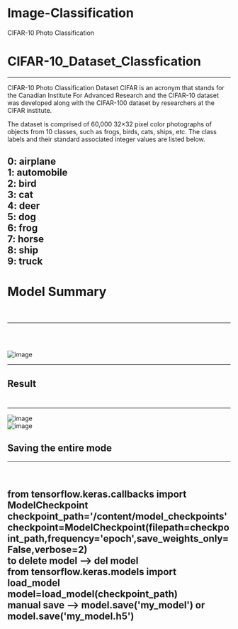 # Image-Classification
CIFAR-10 Photo Classification
# CIFAR-10_Dataset_Classfication
---
CIFAR-10 Photo Classification Dataset
CIFAR is an acronym that stands for the Canadian Institute For Advanced Research and the CIFAR-10 dataset was developed along with the CIFAR-100 dataset by researchers at the CIFAR institute.

The dataset is comprised of 60,000 32×32 pixel color photographs of objects from 10 classes, such as frogs, birds, cats, ships, etc. The class labels and their standard associated integer values are listed below.

0: airplane<br>
1: automobile<br>
2: bird<br>
3: cat<br>
4: deer<br>
5: dog<br>
6: frog<br>
7: horse<br>
8: ship<br>
9: truck<br>
---
# Model Summary<br><br>
---
<br><br>

![image](https://user-images.githubusercontent.com/37467941/148189987-7efe98f8-f9fe-4a2c-967a-fd9194c3b5ff.png)<br>

---
## <b>Result<br><br></b>
---


![image](https://user-images.githubusercontent.com/37467941/148190125-2390fc9f-35c1-4c55-9281-15f96947e9e6.png)<br>
![image](https://user-images.githubusercontent.com/37467941/148193297-e33ed127-3019-466b-8362-6ff78686ab05.png)

## <b>Saving the entire mode<br></b>
---
<br>

from tensorflow.keras.callbacks import ModelCheckpoint  <br>
checkpoint_path='/content/model_checkpoints'<br>
checkpoint=ModelCheckpoint(filepath=checkpoint_path,frequency='epoch',save_weights_only=False,verbose=2)<br>
<b>to delete model</b> --> del model<br>
from tensorflow.keras.models import load_model<br>
model=load_model(checkpoint_path)<br>
<b>manual save</b> --> model.save('my_model') or model.save('my_model.h5')<br>
---
